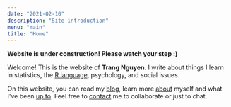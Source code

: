 ```yaml
---
date: "2021-02-10"
description: "Site introduction"
menu: "main"
title: "Home"
---
```


**Website is under construction! Please watch your step :)**

Welcome! This is the website of **Trang Nguyen**. I write about things I learn in statistics, the [R language](https://www.r-project.org/about.html), psychology, and social issues.

On this website, you can read my [blog](/blog/), learn more [about](/about/) myself and what I've been [up to](/recent/). Feel free to [contact](/contact/) me to collaborate or just to chat.  







